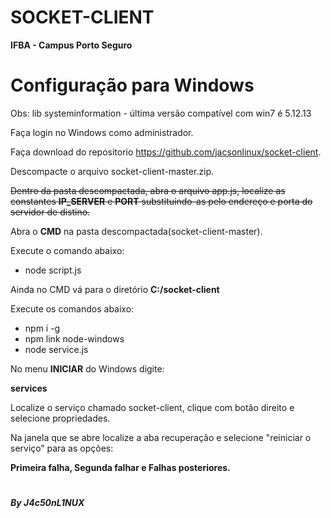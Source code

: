 # SOCKET-CLIENT

**IFBA - Campus Porto Seguro**

# Configuração para Windows #

Obs:  lib systeminformation - última versão compatível com win7 é 5.12.13 

Faça login no Windows como administrador.

Faça download do repositorio https://github.com/jacsonlinux/socket-client.

Descompacte o arquivo socket-client-master.zip.

~~Dentro da pasta descompactada, abra o arquivo app.js, localize as constantes **IP_SERVER** e **PORT** substituindo-as pelo endereço e porta do servidor de distino.~~

Abra o **CMD** na pasta descompactada(socket-client-master).

Execute o comando abaixo:

<ul>
<li>node script.js</li>
</ul>

Ainda no CMD vá para o diretório **C:/socket-client**

Execute os comandos abaixo:

<ul>
<li>npm i -g</li>
<li>npm link node-windows</li>
<li>node service.js</li>
</ul>

No menu **INICIAR** do Windows digite:

**services**

Localize o serviço chamado socket-client, clique com botão direito e selecione propriedades.

Na janela que se abre localize a aba recuperação e selecione "reiniciar o serviço” para as opções:

**Primeira falha, Segunda falhar e Falhas posteriores.**

#
###### **By J4c50nL1NUX**
